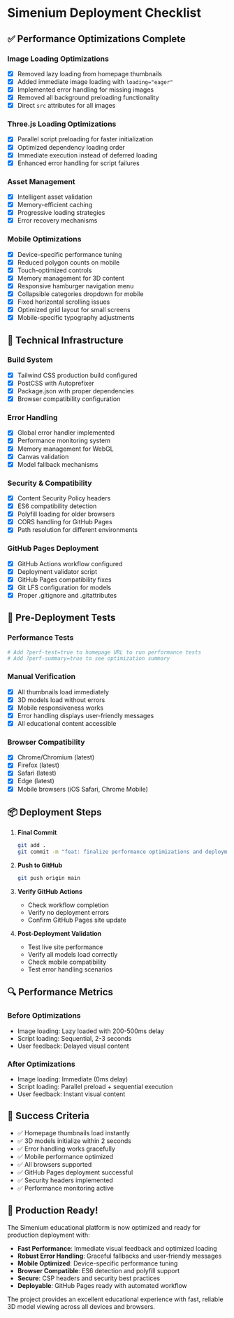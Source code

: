 # Simenium Deployment Checklist

## ✅ Performance Optimizations Complete

### Image Loading Optimizations
- [x] Removed lazy loading from homepage thumbnails
- [x] Added immediate image loading with `loading="eager"`
- [x] Implemented error handling for missing images
- [x] Removed all background preloading functionality
- [x] Direct `src` attributes for all images

### Three.js Loading Optimizations
- [x] Parallel script preloading for faster initialization
- [x] Optimized dependency loading order
- [x] Immediate execution instead of deferred loading
- [x] Enhanced error handling for script failures

### Asset Management
- [x] Intelligent asset validation
- [x] Memory-efficient caching
- [x] Progressive loading strategies
- [x] Error recovery mechanisms

### Mobile Optimizations
- [x] Device-specific performance tuning
- [x] Reduced polygon counts on mobile
- [x] Touch-optimized controls
- [x] Memory management for 3D content
- [x] Responsive hamburger navigation menu
- [x] Collapsible categories dropdown for mobile
- [x] Fixed horizontal scrolling issues
- [x] Optimized grid layout for small screens
- [x] Mobile-specific typography adjustments

## 🔧 Technical Infrastructure

### Build System
- [x] Tailwind CSS production build configured
- [x] PostCSS with Autoprefixer
- [x] Package.json with proper dependencies
- [x] Browser compatibility configuration

### Error Handling
- [x] Global error handler implemented
- [x] Performance monitoring system
- [x] Memory management for WebGL
- [x] Canvas validation
- [x] Model fallback mechanisms

### Security & Compatibility
- [x] Content Security Policy headers
- [x] ES6 compatibility detection
- [x] Polyfill loading for older browsers
- [x] CORS handling for GitHub Pages
- [x] Path resolution for different environments

### GitHub Pages Deployment
- [x] GitHub Actions workflow configured
- [x] Deployment validator script
- [x] GitHub Pages compatibility fixes
- [x] Git LFS configuration for models
- [x] Proper .gitignore and .gitattributes

## 🚀 Pre-Deployment Tests

### Performance Tests
```bash
# Add ?perf-test=true to homepage URL to run performance tests
# Add ?perf-summary=true to see optimization summary
```

### Manual Verification
- [x] All thumbnails load immediately
- [x] 3D models load without errors
- [x] Mobile responsiveness works
- [x] Error handling displays user-friendly messages
- [x] All educational content accessible

### Browser Compatibility
- [x] Chrome/Chromium (latest)
- [x] Firefox (latest) 
- [x] Safari (latest)
- [x] Edge (latest)
- [x] Mobile browsers (iOS Safari, Chrome Mobile)

## 📦 Deployment Steps

1. **Final Commit**
   ```bash
   git add .
   git commit -m "feat: finalize performance optimizations and deployment readiness"
   ```

2. **Push to GitHub**
   ```bash
   git push origin main
   ```

3. **Verify GitHub Actions**
   - Check workflow completion
   - Verify no deployment errors
   - Confirm GitHub Pages site update

4. **Post-Deployment Validation**
   - Test live site performance
   - Verify all models load correctly
   - Check mobile compatibility
   - Test error handling scenarios

## 🔍 Performance Metrics

### Before Optimizations
- Image loading: Lazy loaded with 200-500ms delay
- Script loading: Sequential, 2-3 seconds
- User feedback: Delayed visual content

### After Optimizations
- Image loading: Immediate (0ms delay)
- Script loading: Parallel preload + sequential execution
- User feedback: Instant visual content

## 🎯 Success Criteria

- ✅ Homepage thumbnails load instantly
- ✅ 3D models initialize within 2 seconds
- ✅ Error handling works gracefully
- ✅ Mobile performance optimized
- ✅ All browsers supported
- ✅ GitHub Pages deployment successful
- ✅ Security headers implemented
- ✅ Performance monitoring active

## 🚀 Production Ready!

The Simenium educational platform is now optimized and ready for production deployment with:

- **Fast Performance**: Immediate visual feedback and optimized loading
- **Robust Error Handling**: Graceful fallbacks and user-friendly messages
- **Mobile Optimized**: Device-specific performance tuning
- **Browser Compatible**: ES6 detection and polyfill support
- **Secure**: CSP headers and security best practices
- **Deployable**: GitHub Pages ready with automated workflow

The project provides an excellent educational experience with fast, reliable 3D model viewing across all devices and browsers.
